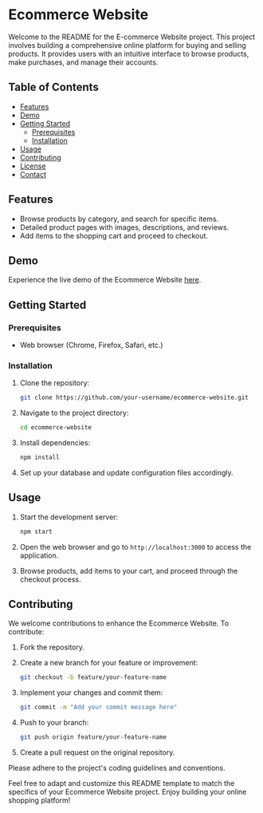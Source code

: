 # Ecommerce Website

Welcome to the README for the E-commerce Website project. This project involves building a comprehensive online platform for buying and selling products. It provides users with an intuitive interface to browse products, make purchases, and manage their accounts.

## Table of Contents

- [Features](#features)
- [Demo](#demo)
- [Getting Started](#getting-started)
  - [Prerequisites](#prerequisites)
  - [Installation](#installation)
- [Usage](#usage)
- [Contributing](#contributing)
- [License](#license)
- [Contact](#contact)

## Features

- Browse products by category, and search for specific items.
- Detailed product pages with images, descriptions, and reviews.
- Add items to the shopping cart and proceed to checkout.

## Demo

Experience the live demo of the Ecommerce Website [here](http://127.0.0.1:5500/indexx.html).

## Getting Started

### Prerequisites

- Web browser (Chrome, Firefox, Safari, etc.)

### Installation

1. Clone the repository:

   ```bash
   git clone https://github.com/your-username/ecommerce-website.git
   ```

2. Navigate to the project directory:

   ```bash
   cd ecommerce-website
   ```

3. Install dependencies:

   ```bash
   npm install
   ```

4. Set up your database and update configuration files accordingly.

## Usage

1. Start the development server:

   ```bash
   npm start
   ```

2. Open the web browser and go to `http://localhost:3000` to access the application.

3. Browse products, add items to your cart, and proceed through the checkout process.

## Contributing

We welcome contributions to enhance the Ecommerce Website. To contribute:

1. Fork the repository.
2. Create a new branch for your feature or improvement:

   ```bash
   git checkout -b feature/your-feature-name
   ```

3. Implement your changes and commit them:

   ```bash
   git commit -m "Add your commit message here"
   ```

4. Push to your branch:

   ```bash
   git push origin feature/your-feature-name
   ```

5. Create a pull request on the original repository.

Please adhere to the project's coding guidelines and conventions.

Feel free to adapt and customize this README template to match the specifics of your Ecommerce Website project. Enjoy building your online shopping platform!
